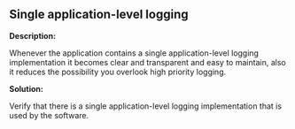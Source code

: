 
Single application-level logging
-------

**Description:**

Whenever the application contains a single application-level logging implementation it 
becomes clear and transparent and easy to maintain, also it reduces the possibility you 
overlook high priority logging.


**Solution:**

Verify that there is a single application-level logging implementation that is used by 
the software.